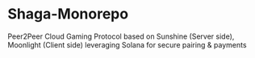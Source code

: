 # Shaga-Monorepo
Peer2Peer Cloud Gaming Protocol based on Sunshine (Server side), Moonlight (Client side) leveraging Solana for secure pairing &amp; payments
